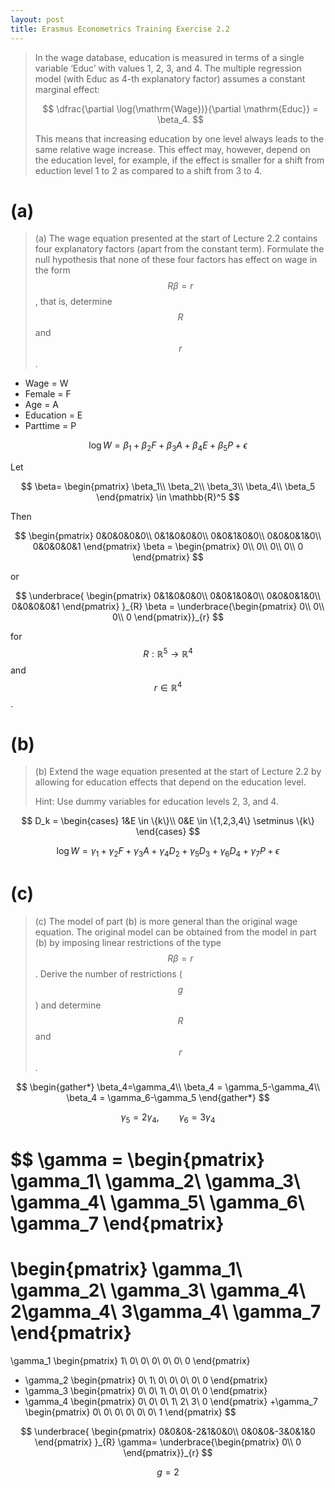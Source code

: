 ```yaml
---
layout: post
title: Erasmus Econometrics Training Exercise 2.2
---
```


> In the wage database, education is measured in terms of a single variable ‘Educ’ with values 1, 2, 3, and 4. The
> multiple regression model (with Educ as 4-th explanatory factor) assumes a constant marginal effect:
>
> $$
> \dfrac{\partial \log(\mathrm{Wage})}{\partial \mathrm{Educ}} = \beta_4.
> $$
>
> This means that increasing education by one level always leads to the same relative wage increase. This effect may,
> however, depend on the education level, for example, if the effect is smaller for a shift from eduction level 1 to 2 as
> compared to a shift from 3 to 4.

# (a)

> (a) The wage equation presented at the start of Lecture 2.2 contains four explanatory factors (apart from the
> constant term). Formulate the null hypothesis that none of these four factors has effect on wage in the form
> $$R\beta=r$$, that is, determine $$R$$ and $$r$$.

- Wage = W
- Female = F
- Age = A
- Education = E
- Parttime = P

$$
\log W = \beta_1 + \beta_2 F + \beta_3 A + \beta_4 E +\beta_5 P + \epsilon 
$$

Let

$$
\beta=
\begin{pmatrix}
\beta_1\\
\beta_2\\
\beta_3\\
\beta_4\\
\beta_5
\end{pmatrix} \in \mathbb{R}^5
$$

Then

$$
\begin{pmatrix}
0&0&0&0&0\\
0&1&0&0&0\\
0&0&1&0&0\\
0&0&0&1&0\\
0&0&0&0&1
\end{pmatrix}
\beta = 
\begin{pmatrix}
0\\
0\\
0\\
0\\
0
\end{pmatrix}
$$

or

$$
\underbrace{
\begin{pmatrix}
0&1&0&0&0\\
0&0&1&0&0\\
0&0&0&1&0\\
0&0&0&0&1
\end{pmatrix}
}_{R}
\beta = \underbrace{\begin{pmatrix}
0\\
0\\
0\\
0
\end{pmatrix}}_{r}
$$

for $$R:\mathbb{R}^5 \to \mathbb{R}^4$$ and $$r \in \mathbb{R}^4$$.

# (b)

> (b) Extend the wage equation presented at the start of Lecture 2.2 by allowing for education effects that depend on the education level.
>
> Hint: Use dummy variables for education levels 2, 3, and 4.

$$
D_k = \begin{cases}
1&E \in \{k\}\\
0&E \in \{1,2,3,4\} \setminus \{k\}
\end{cases}
$$


$$
\log W = \gamma_1 + \gamma_2 F + \gamma_3 A+ \gamma_4 D_2 + \gamma_5 D_3 + \gamma_6 D_4 + \gamma_7 P + \epsilon
$$



# (c)

> (c) The model of part (b) is more general than the original wage equation. The original model can be obtained
> from the model in part (b) by imposing linear restrictions of the type $$R \beta = r$$. Derive the number of restrictions
> ($$g$$) and determine $$R$$ and $$r$$.

$$
\begin{gather*}
\beta_4=\gamma_4\\
\beta_4 = \gamma_5-\gamma_4\\
\beta_4 = \gamma_6-\gamma_5
\end{gather*}
$$

$$
\gamma_5=2\gamma_4, \qquad \gamma_6=3\gamma_4
$$

$$
\gamma = \begin{pmatrix}
\gamma_1\\
\gamma_2\\
\gamma_3\\
\gamma_4\\
\gamma_5\\
\gamma_6\\
\gamma_7
\end{pmatrix}
=
\begin{pmatrix}
\gamma_1\\
\gamma_2\\
\gamma_3\\
\gamma_4\\
2\gamma_4\\
3\gamma_4\\
\gamma_7
\end{pmatrix}
=
\gamma_1 \begin{pmatrix}
1\\
0\\
0\\
0\\
0\\
0\\
0
\end{pmatrix}
+ \gamma_2 \begin{pmatrix}
0\\
1\\
0\\
0\\
0\\
0\\
0
\end{pmatrix}
+ \gamma_3 \begin{pmatrix}
0\\
0\\
1\\
0\\
0\\
0\\
0
\end{pmatrix}
+ \gamma_4 \begin{pmatrix}
0\\
0\\
0\\
1\\
2\\
3\\
0
\end{pmatrix}
+\gamma_7 \begin{pmatrix}
0\\
0\\
0\\
0\\
0\\
0\\
1
\end{pmatrix}
$$

$$
\underbrace{
\begin{pmatrix}
0&0&0&-2&1&0&0\\
0&0&0&-3&0&1&0
\end{pmatrix}
}_{R}
\gamma=
\underbrace{\begin{pmatrix}
0\\
0
\end{pmatrix}}_{r}
$$

$$g=2$$